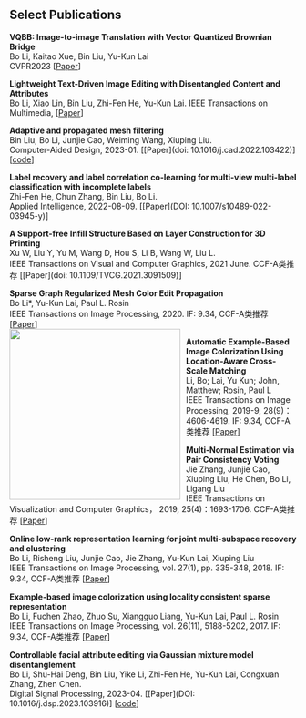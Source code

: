 ## Select Publications

**VQBB: Image-to-image Translation with Vector Quantized Brownian Bridge**  
Bo Li, Kaitao Xue, Bin Liu, Yu-Kun Lai  
CVPR2023 \[[Paper](https://arxiv.org/pdf/2205.07680)\]  

**Lightweight Text-Driven Image Editing with Disentangled Content and Attributes**  
Bo Li, Xiao Lin, Bin Liu, Zhi-Fen He, Yu-Kun Lai. IEEE Transactions on Multimedia,  \[[Paper](doi.org/10.1109/TMM.2023.3289755)\] 
  

**Adaptive and propagated mesh filtering**    
Bin Liu, Bo Li, Junjie Cao, Weiming Wang, Xiuping Liu.    
Computer-Aided Design, 2023-01. \[[Paper](doi: 10.1016/j.cad.2022.103422)\] \[[code](https://github.com/nyliubin/AdaptivePropagatedMeshFiltering)\]  


**Label recovery and label correlation co-learning for multi-view multi-label classification with incomplete labels**   
Zhi-Fen He, Chun Zhang, Bin Liu, Bo Li.    
Applied Intelligence, 2022-08-09. \[[Paper](DOI: 10.1007/s10489-022-03945-y)\]

**A Support-free Infill Structure Based on Layer Construction for 3D Printing**  
Xu W, Liu Y, Yu M, Wang D, Hou S, Li B, Wang W, Liu L.  
IEEE Transactions on Visual and Computer Graphics, 2021 June. CCF-A类推荐 \[[Paper](doi: 10.1109/TVCG.2021.3091509)\]  

**Sparse Graph Regularized Mesh Color Edit Propagation**  
Bo Li*, Yu-Kun Lai, Paul L. Rosin  
IEEE Transactions on Image Processing, 2020. IF: 9.34, CCF-A类推荐 \[[Paper](https://ieeexplore.ieee.org/stamp/stamp.jsp?tp=&arnumber=9043899)\]  
<img src="img/f1.jpg" width="300px" style="float:left; margin-right:10px">

**Automatic Example-Based Image Colorization Using Location-Aware Cross-Scale Matching**  
Li, Bo; Lai, Yu Kun; John, Matthew; Rosin, Paul L  
IEEE Transactions on Image Processing, 2019-9, 28(9)：4606-4619. IF: 9.34, CCF-A类推荐 \[[Paper](https://users.cs.cf.ac.uk/Yukun.Lai/papers/TIP_Sparse_Colorization.pdf)\]  

**Multi-Normal Estimation via Pair Consistency Voting**  
Jie Zhang, Junjie Cao, Xiuping Liu, He Chen, Bo Li, Ligang Liu  
IEEE Transactions on Visualization and Computer Graphics， 2019, 25(4)：1693-1706. CCF-A类推荐 \[[Paper](https://ieeexplore.ieee.org/document/8340177)\]  

**Online low-rank representation learning for joint multi-subspace recovery and clustering**  
Bo Li, Risheng Liu, Junjie Cao, Jie Zhang, Yu-Kun Lai, Xiuping Liu  
IEEE Transactions on Image Processing, vol. 27(1), pp. 335-348, 2018. IF: 9.34, CCF-A类推荐 \[[Paper](http://dx.doi.org/10.1109/TIP.2017.2760510)\]  

**Example-based image colorization using locality consistent sparse representation**  
Bo Li, Fuchen Zhao, Zhuo Su, Xiangguo Liang, Yu-Kun Lai, Paul L. Rosin  
IEEE Transactions on Image Processing, vol. 26(11), 5188-5202, 2017. IF: 9.34, CCF-A类推荐 \[[Paper](https://users.cs.cf.ac.uk/Yukun.Lai/papers/TIP_Sparse_Colorization.pdf)\]  

**Controllable facial attribute editing via Gaussian mixture model disentanglement**  
Bo Li, Shu-Hai Deng, Bin Liu, Yike Li, Zhi-Fen He, Yu-Kun Lai, Congxuan Zhang, Zhen Chen.    
Digital Signal Processing, 2023-04. \[[Paper](DOI: 10.1016/j.dsp.2023.103916)\] \[[code](https://drive.google.com/file/d/1ssnYEXyLjaNvLc_hL214rv0rKxEZKeqF/view?usp=share_link)\]    
